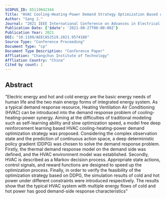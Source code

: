 ```yaml
---
SCOPUS_ID: 85119042344
Title: "HVAC Cooling-Heating-Power Demand Strategy Optimization Based on DDPG Control"
Author: "Sang J."
Journal: "2021 IEEE International Conference on Advances in Electrical Engineering and Computer Applications, AEECA 2021"
Publication Date: {'$date': '2021-08-27T00:00:00Z'}
Publication Year: 2021
DOI: "10.1109/AEECA52519.2021.9574186"
Source Type: "Conference Proceeding"
Document Type: "cp"
Document Type Description: "Conference Paper"
Affliation: "Changchun Institute of Technology"
Affliation Country: "China"
Cited by count: 1
---
```


## Abstract
"Electric energy and hot and cold energy are the basic energy needs of human life and the two main energy forms of integrated energy system. As a typical demand response resource, Heating Ventilation Air Conditioning (HVAC) can be introduced into the demand response problem of cooling-heating-power synergy. Aiming at the difficulties of traditional modeling such as self-learning ability and slow optimization speed, a model free deep reinforcement learning based HVAC cooling-heating-power demand optimization strategy was proposed. Considering the complex observation state and the prediction of continuous action space, a deep deterministic policy gradient (DDPG) was chosen to solve the demand response problem. Firstly, the thermal demand response model on the demand side was defined, and the HVAC environment model was established. Secondly, HVAC is described as a Markov decision process. Appropriate state actions, control signals, and reward functions are designed to speed up the optimization process. Finally, in order to verify the feasibility of the optimization strategy based on DDPG, the simulation results of cold and hot power under different constraints were introduced respectively. The results show that the typical HVAC system with multiple energy flows of cold and hot power has good demand-side response characteristics"
